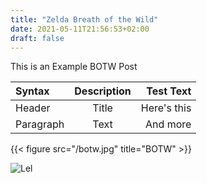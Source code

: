 ```yaml
---
title: "Zelda Breath of the Wild"
date: 2021-05-11T21:56:53+02:00
draft: false
---
```


This is an Example BOTW Post

 Syntax      | Description | Test Text     |
| :---        |    :----:   |          ---: |
| Header      | Title       | Here's this   |
| Paragraph   | Text        | And more      |

{{< figure src="/botw.jpg" title="BOTW" >}}

![Lel](/botw.jpg "LoL")
